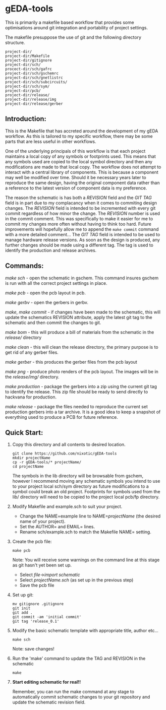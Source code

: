 # gEDA-tools

This is primarily a makefile based workflow that provides some optimisations around git integration and portability of project settings.

The makefile presuppose the use of git and the following directory structure.

```
project-dir/
project-dir/Makefile  
project-dir/gitignore
project-dir/sch/  
procect-dir/sch/gafrc
project-dir/sch/gschemrc
project-dir/sch/gnetlistrc
project-dir/sch/subcircuits/
project-dir/sch/sym/
project-dir/pcb/
project-dir/release/
project-dir/release/img
project-dir/release/gerber
```
## Introduction:
This is the Makefile that has accreted around the development of my gEDA workflow. As this is tailored to my specific workflow, there may be some parts that are less useful in other workflows.

One of the underlying principals of this workflow is that each project maintains a local copy of any symbols or footprints used. This means that any symbols used are copied to the local symbol directory and then any modifications are made to that local copy. The workflow does not attempt to interact with a central library of components. This is because a component may well be modified over time. Should it be necessary years later to reproduce the same design, having the original component data rather than a reference to the latest version of component data is my preference.

The reason the schematic is has both a _REVISION_ field and the _GIT TAG_ field is in part due to my complacancy when it comes to commiting design changes. The _REVISION_ field is intended to be incremented with every git commit regardless of how minor the change. The _REVISION_ number is used in the commit comment. This was specifically to make it easier for me to commit my changes more often without having to think too hard. Future improvements will hopefully allow me to append the ```make commit``` command with a more detailed comment... The _GIT TAG_ field  is intended to be used to manage hardware release versions. As soon as the design is produced, any further changes should be made using a different tag. The tag is used to identify the production and release archives.


## Commands:
_make sch_ - open the schematic in gschem. This command insures gschem is run with all the correct project settings in place.

_make pcb_ - open the pcb layout in pcb.

_make gerbv_ - open the gerbers in gerbv.

_make_, _make commit_ - if changes have been made to the schematic, this will update the schematics REVISION attribute, apply the latest git tag to the schematic and then commit the changes to git.

_make bom_ - this will produce a bill of materials from the schematic in the _release/_ directory

_make clean_ - this will clean the release directory, the primary purpose is to get rid of any gerber files.

_make gerber_ - this produces the gerber files from the pcb layout

_make png_ - produce photo renders of the pcb layout. The images will be in the _release/img/_ directory.

_make production_ - package the gerbers into a zip using the current git tag to identify the release. This zip file should be ready to send directly to hackvana for production.

_make release_ - package the files needed to reproduce the current set production gerbers into a tar archive. It is a good idea to keep a snapshot of everything used to produce a PCB for future reference.

## Quick Start:

1. Copy this directory and all contents to desired location.

    ```shell
    git clone https://github.com/nixotic/gEDA-tools
    mkdir projectName
    cp -r gEDA-tools/* projectName/
    cd projectName
    ```
    The symbols in the lib directory will be browsable from gschem, however I recommend moving any schematic symbols you intend to use to your project local sch/sym directory as future modifications to a symbol could break an old project.
    Footprints for symbols used from the lib/ directory will need to be copied to the project local pcb/fp directory.

2. Modify Makefile and example.sch to suit your project.
   * Change the NAME=example line to NAME=_projectName_ (the desired name of your project).
   * Set the AUTHOR= and EMAIL= lines.
   * Rename sch/example.sch to match the Makefile NAME= setting.

3. Create the pcb file:

    ```shell
    make pcb
    ```
   Note: You will receive some warnings on the command line at this stage as git hasn't yet been set up.
   * Select _file_->_import schematic_
   * Select _projectName.sch_ (as set up in the previous step)
   * Save the pcb file
4. Set up git:

    ```shell
    mv gitignore .gitignore
    git init
    git add .
    git commit -am 'initial commit'
    git tag 'release_0.1'
    ```

5. Modify the basic schematic template with appropriate title, author etc...

    ```shell
    make sch
    ```
    Note: save changes!

6. Run the 'make' command to update the TAG and REVISION in the schematic

    ```shell
    make
    ```

7. __Start editing schematic for real!!__

    Remember, you can run the make command at any stage to automatically commit schematic changes to your git repository and update the schematic revision field.

